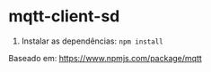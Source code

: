 # mqtt-client-sd

1. Instalar as dependências: `npm install`

Baseado em:
https://www.npmjs.com/package/mqtt
